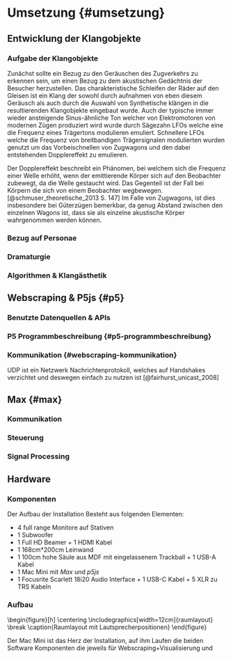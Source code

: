 # Umsetzung {#umsetzung}

## Entwicklung der Klangobjekte

### Aufgabe der Klangobjekte

Zunächst sollte ein Bezug zu den Geräuschen des Zugverkehrs zu erkennen sein, um einen Bezug zu dem akustischen Gedächtnis der Besucher herzustellen. Das charakteristische Schleifen der Räder auf den Gleisen ist ein Klang der sowohl durch aufnahmen von eben diesem Geräusch als auch durch die Auswahl von Synthetische klängen in die resultierenden Klangobjekte eingebaut wurde. Auch der typische immer wieder ansteigende Sinus-ähnliche Ton welcher von Elektromotoren von modernen Zügen produziert wird wurde durch Sägezahn LFOs welche eine die Frequenz eines Trägertons modulieren emuliert. Schnellere LFOs welche die Frequenz von breitbandigen Trägersignalen modulierten wurden genutzt um das Vorbeischnellen von Zugwagons und den dabei entstehenden Dopplereffekt zu emulieren. 

Der Dopplereffekt beschreibt ein Phänomen, bei welchem sich die Frequenz einer Welle erhöht, wenn der emittierende Körper sich auf den Beobachter zubewegt, da die Welle gestaucht wird. Das Gegenteil ist der Fall bei Körpern die sich von einem Beobachter wegbewegen. [@schmuser_theoretische_2013 S. 147] Im Falle von Zugwagons, ist dies insbesondere bei Güterzügen bemerkbar, da genug Abstand zwischen den einzelnen Wagons ist, dass sie als einzelne akustische Körper wahrgenommen werden können.

### Bezug auf Personae

### Dramaturgie

### Algorithmen & Klangästhetik

## Webscraping & P5js {#p5}

### Benutzte Datenquellen & APIs

### P5 Programmbeschreibung  {#p5-programmbeschreibung}

### Kommunikation {#webscraping-kommunikation}

UDP ist ein Netzwerk Nachrichtenprotokoll, welches auf Handshakes verzichtet und deswegen einfach zu nutzen ist [@fairhurst_unicast_2008]

## Max {#max}

### Kommunikation

### Steuerung

### Signal Processing

## Hardware

### Komponenten

Der Aufbau der Installation Besteht aus folgenden Elementen:

- 4 full range Monitore auf Stativen
- 1 Subwoofer
- 1 Full HD Beamer + 1 HDMI Kabel
- 1 168cm*200cm Leinwand
- 1 100cm hohe Säule aus MDF mit eingelassenem Trackball + 1 USB-A Kabel
- 1 Mac Mini mit *Max* und *p5js*
- 1 Focusrite Scarlett 18i20 Audio Interface + 1 USB-C Kabel + 5 XLR zu TRS Kabeln

### Aufbau

\begin{figure}[h]
\centering
\includegraphics[width=12cm]{raumlayout}
\break
\caption{Raumlayout mit Lautsprecherpositionen}
\end{figure}

Der Mac Mini ist das Herz der Installation, auf ihm Laufen die beiden Software Komponenten die jeweils für Webscraping+Visualisierung und 

